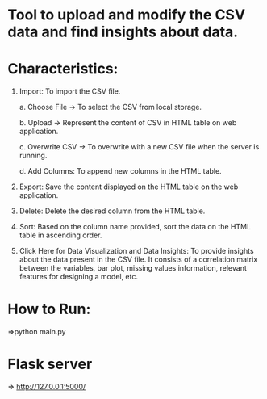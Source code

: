# Tool to upload and modify the CSV data and find insights about data.

# Characteristics:
1. Import: To import the CSV file.

    a. Choose File -> To select the CSV from local storage.

    b. Upload -> Represent the content of CSV in HTML table on web application.

    c. Overwrite CSV -> To overwrite with a new CSV file when the server is running.

    d. Add Columns: To append new columns in the HTML table.

2. Export: Save the content displayed on the HTML table on the web application.
3. Delete: Delete the desired column from the HTML table.
4. Sort: Based on the column name provided, sort the data on the HTML table in ascending order.
6. Click Here for Data Visualization and Data Insights: To provide insights about the data present in the CSV file. It consists of a correlation matrix between the variables, bar plot, missing values information, relevant features for designing a model, etc.


# How to Run:
=>python main.py

# Flask server 
=> http://127.0.0.1:5000/


